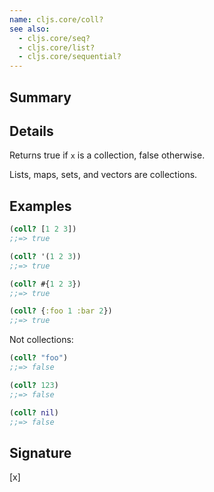 ```yaml
---
name: cljs.core/coll?
see also:
  - cljs.core/seq?
  - cljs.core/list?
  - cljs.core/sequential?
---
```


## Summary

## Details

Returns true if `x` is a collection, false otherwise.

Lists, maps, sets, and vectors are collections.

## Examples

```clj
(coll? [1 2 3])
;;=> true

(coll? '(1 2 3))
;;=> true

(coll? #{1 2 3})
;;=> true

(coll? {:foo 1 :bar 2})
;;=> true
```

Not collections:

```clj
(coll? "foo")
;;=> false

(coll? 123)
;;=> false

(coll? nil)
;;=> false
```

## Signature
[x]

